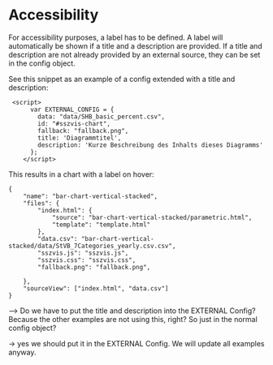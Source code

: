 # Accessibility

For accessibility purposes, a label has to be defined. A label will automatically be shown if a title and a description are provided. If a title and description are not already provided by an external source, they can be set in the config object.

See this snippet as an example of a config extended with a title and description:

```
 <script>
      var EXTERNAL_CONFIG = {
        data: "data/SHB_basic_percent.csv",
        id: "#sszvis-chart",
        fallback: "fallback.png",
        title: 'Diagrammtitel',
        description: 'Kurze Beschreibung des Inhalts dieses Diagramms'
      };
    </script>
```

This results in a chart with a label on hover:

```project
{
    "name": "bar-chart-vertical-stacked",
    "files": {
        "index.html": {
            "source": "bar-chart-vertical-stacked/parametric.html",
            "template": "template.html"
        },
        "data.csv": "bar-chart-vertical-stacked/data/StVB_7Categories_yearly.csv.csv",
        "sszvis.js": "sszvis.js",
        "sszvis.css": "sszvis.css",
        "fallback.png": "fallback.png",

    },
    "sourceView": ["index.html", "data.csv"]
}
```

--> Do we have to put the title and description into the EXTERNAL Config? Because the other examples are not using this, right? So just in the normal config object?

-> yes we should put it in the EXTERNAL Config. We will update all examples anyway.
